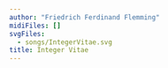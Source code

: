 ```yaml
---
author: "Friedrich Ferdinand Flemming"
midiFiles: []
svgFiles:
  - songs/IntegerVitae.svg
title: Integer Vitae
---
```

